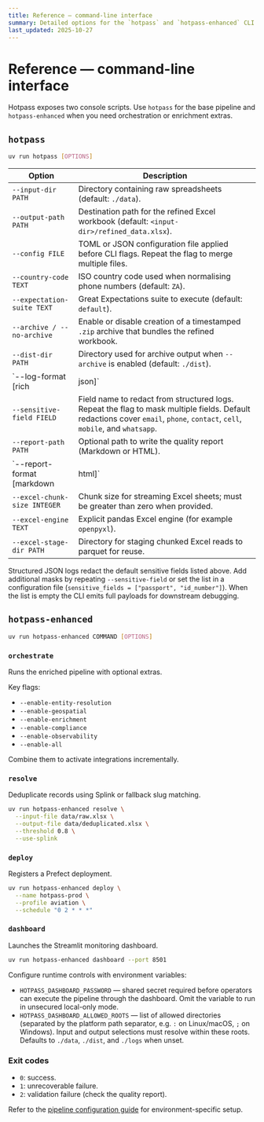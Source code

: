 ```yaml
---
title: Reference — command-line interface
summary: Detailed options for the `hotpass` and `hotpass-enhanced` CLI entry points.
last_updated: 2025-10-27
---
```


# Reference — command-line interface

Hotpass exposes two console scripts. Use `hotpass` for the base pipeline and `hotpass-enhanced` when you need orchestration or enrichment extras.

## `hotpass`

```bash
uv run hotpass [OPTIONS]
```

| Option | Description |
| --- | --- |
| `--input-dir PATH` | Directory containing raw spreadsheets (default: `./data`). |
| `--output-path PATH` | Destination path for the refined Excel workbook (default: `<input-dir>/refined_data.xlsx`). |
| `--config FILE` | TOML or JSON configuration file applied before CLI flags. Repeat the flag to merge multiple files. |
| `--country-code TEXT` | ISO country code used when normalising phone numbers (default: `ZA`). |
| `--expectation-suite TEXT` | Great Expectations suite to execute (default: `default`). |
| `--archive / --no-archive` | Enable or disable creation of a timestamped `.zip` archive that bundles the refined workbook. |
| `--dist-dir PATH` | Directory used for archive output when `--archive` is enabled (default: `./dist`). |
| `--log-format [rich|json]` | Structured log format for pipeline output (default: `rich`). |
| `--sensitive-field FIELD` | Field name to redact from structured logs. Repeat the flag to mask multiple fields. Default redactions cover `email`, `phone`, `contact`, `cell`, `mobile`, and `whatsapp`. |
| `--report-path PATH` | Optional path to write the quality report (Markdown or HTML). |
| `--report-format [markdown|html]` | Explicit report format override. When omitted the format is inferred from `--report-path`. |
| `--excel-chunk-size INTEGER` | Chunk size for streaming Excel sheets; must be greater than zero when provided. |
| `--excel-engine TEXT` | Explicit pandas Excel engine (for example `openpyxl`). |
| `--excel-stage-dir PATH` | Directory for staging chunked Excel reads to parquet for reuse. |

Structured JSON logs redact the default sensitive fields listed above. Add additional masks by repeating `--sensitive-field` or
set the list in a configuration file (`sensitive_fields = ["passport", "id_number"]`). When the list is empty the CLI emits full
payloads for downstream debugging.

## `hotpass-enhanced`

```bash
uv run hotpass-enhanced COMMAND [OPTIONS]
```

### `orchestrate`

Runs the enriched pipeline with optional extras.

Key flags:

- `--enable-entity-resolution`
- `--enable-geospatial`
- `--enable-enrichment`
- `--enable-compliance`
- `--enable-observability`
- `--enable-all`

Combine them to activate integrations incrementally.

### `resolve`

Deduplicate records using Splink or fallback slug matching.

```bash
uv run hotpass-enhanced resolve \
  --input-file data/raw.xlsx \
  --output-file data/deduplicated.xlsx \
  --threshold 0.8 \
  --use-splink
```

### `deploy`

Registers a Prefect deployment.

```bash
uv run hotpass-enhanced deploy \
  --name hotpass-prod \
  --profile aviation \
  --schedule "0 2 * * *"
```

### `dashboard`

Launches the Streamlit monitoring dashboard.

```bash
uv run hotpass-enhanced dashboard --port 8501
```

Configure runtime controls with environment variables:

- `HOTPASS_DASHBOARD_PASSWORD` — shared secret required before operators can execute the pipeline through the dashboard. Omit the variable to run in unsecured local-only mode.
- `HOTPASS_DASHBOARD_ALLOWED_ROOTS` — list of allowed directories (separated by the platform path separator, e.g. `:` on Linux/macOS, `;` on Windows). Input and output selections must resolve within these roots. Defaults to `./data`, `./dist`, and `./logs` when unset.

### Exit codes

- `0`: success.
- `1`: unrecoverable failure.
- `2`: validation failure (check the quality report).

Refer to the [pipeline configuration guide](../how-to-guides/configure-pipeline.md) for environment-specific setup.
